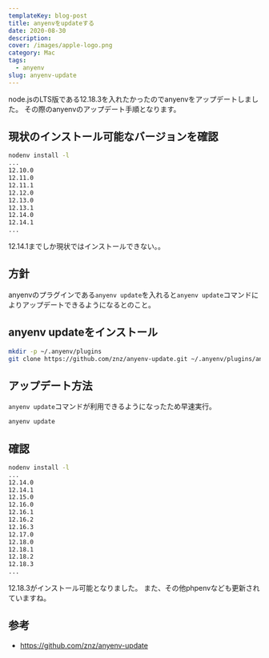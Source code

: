 ```yaml
---
templateKey: blog-post
title: anyenvをupdateする
date: 2020-08-30
description:
cover: /images/apple-logo.png
category: Mac
tags:
  - anyenv
slug: anyenv-update
---
```



node.jsのLTS版である12.18.3を入れたかったのでanyenvをアップデートしました。
その際のanyenvのアップデート手順となります。

## 現状のインストール可能なバージョンを確認

```sh
nodenv install -l
...
12.10.0
12.11.0
12.11.1
12.12.0
12.13.0
12.13.1
12.14.0
12.14.1
...
```

12.14.1までしか現状ではインストールできない。。

## 方針

anyenvのプラグインである`anyenv update`を入れると`anyenv update`コマンドによりアップデートできるようになるとのこと。

## anyenv updateをインストール

```sh
mkdir -p ~/.anyenv/plugins
git clone https://github.com/znz/anyenv-update.git ~/.anyenv/plugins/anyenv-update
```

## アップデート方法

`anyenv update`コマンドが利用できるようになったため早速実行。

```sh
anyenv update
```

## 確認

```sh
nodenv install -l
...
12.14.0
12.14.1
12.15.0
12.16.0
12.16.1
12.16.2
12.16.3
12.17.0
12.18.0
12.18.1
12.18.2
12.18.3
...
```

12.18.3がインストール可能となりました。
また、その他phpenvなども更新されていますね。

## 参考

- <https://github.com/znz/anyenv-update>
